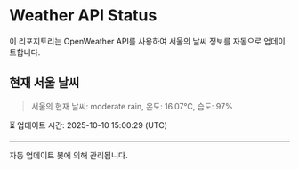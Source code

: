 
# Weather API Status

이 리포지토리는 OpenWeather API를 사용하여 서울의 날씨 정보를 자동으로 업데이트합니다.

## 현재 서울 날씨
> 서울의 현재 날씨: moderate rain, 온도: 16.07°C, 습도: 97%

⏳ 업데이트 시간: 2025-10-10 15:00:29 (UTC)

---
자동 업데이트 봇에 의해 관리됩니다.
